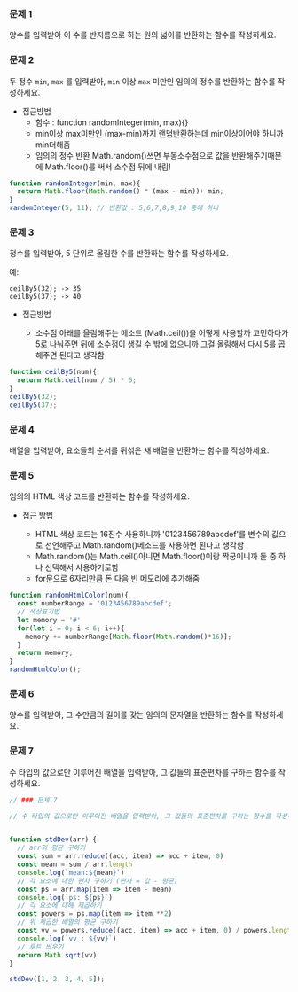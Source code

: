 ### 문제 1

양수를 입력받아 이 수를 반지름으로 하는 원의 넓이를 반환하는 함수를 작성하세요.

### 문제 2

두 정수 `min`, `max` 를 입력받아, `min` 이상 `max` 미만인 임의의 정수를 반환하는 함수를 작성하세요.

* 접근방법
  + 함수 : function randomInteger(min, max){}
  + min이상 max미만인  (max-min)까지 랜덤반환하는데 min이상이어야 하니까 min더해줌
  + 임의의 정수 반환 Math.random()쓰면 부동소수점으로 값을 반환해주기때문에 Math.floor()를 써서 소수점 뒤에 내림!

```js
function randomInteger(min, max){
  return Math.floor(Math.random() * (max - min))+ min;
}
randomInteger(5, 11); // 반환값 : 5,6,7,8,9,10 중에 하나
```



### 문제 3

정수를 입력받아, 5 단위로 올림한 수를 반환하는 함수를 작성하세요.

예:
```
ceilBy5(32); -> 35
ceilBy5(37); -> 40
```
* 접근방법

  + 소수점 아래를 올림해주는 메소드 (Math.ceil())을 어떻게 사용할까 고민하다가 5로 나눠주면 뒤에 소수점이 생길 수 밖에 없으니까 그걸 올림해서 다시 5를 곱해주면 된다고 생각함

```js
function ceilBy5(num){
  return Math.ceil(num / 5) * 5;
}
ceilBy5(32);
ceilBy5(37);
```


### 문제 4

배열을 입력받아, 요소들의 순서를 뒤섞은 새 배열을 반환하는 함수를 작성하세요.

### 문제 5

임의의 HTML 색상 코드를 반환하는 함수를 작성하세요.

* 접근 방법

  + HTML 색상 코드는 16진수 사용하니까 '0123456789abcdef'를 변수의 값으로 선언해주고 Math.random()메소드를 사용하면 된다고 생각함
  + Math.random()는 Math.ceil()아니면 Math.floor()이랑 짝궁이니까 둘 중 하나 선택해서 사용하기로함
  + for문으로 6자리만큼 돈 다음 빈 메모리에 추가해줌

```js
function randomHtmlColor(num){
  const numberRange = '0123456789abcdef';
  // 색상표기법 
  let memory = '#'
  for(let i = 0; i < 6; i++){
    memory += numberRange[Math.floor(Math.random()*16)];
  }
  return memory;
}
randomHtmlColor();
```

### 문제 6

양수를 입력받아, 그 수만큼의 길이를 갖는 임의의 문자열을 반환하는 함수를 작성하세요.

### 문제 7

수 타입의 값으로만 이루어진 배열을 입력받아, 그 값들의 표준편차를 구하는 함수를 작성하세요.

```js
// ### 문제 7

// 수 타입의 값으로만 이루어진 배열을 입력받아, 그 값들의 표준편차를 구하는 함수를 작성하세요


function stdDev(arr) {
  // arr의 평균 구하기
  const sum = arr.reduce((acc, item) => acc + item, 0)
  const mean = sum / arr.length
  console.log(`mean:${mean}`)
  // 각 요소에 대한 편차 구하기 (편차 = 값 - 평균)
  const ps = arr.map(item => item - mean)
  console.log(`ps: ${ps}`)
  // 각 요소에 대해 제곱하기
  const powers = ps.map(item => item **2)
  // 위 제곱한 배열의 평균 구하기
  const vv = powers.reduce((acc, item) => acc + item, 0) / powers.length
  console.log(`vv : ${vv}`)
  // 루트 씌우기
  return Math.sqrt(vv)
}

stdDev([1, 2, 3, 4, 5]);
```
